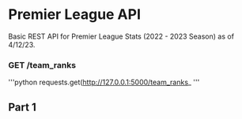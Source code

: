 # Premier League API
Basic REST API for Premier League Stats (2022 - 2023 Season) as of 4/12/23. 

### GET /team_ranks 
'''python
requests.get(http://127.0.0.1:5000/team_ranks_
'''


## Part 1 
